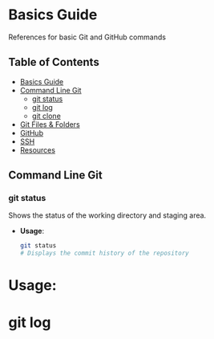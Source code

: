 # Basics Guide
References for basic Git and GitHub commands
 ## Table of Contents
- [Basics Guide](#basics-guide)
- [Command Line Git](#command-line-git)
  - [git status](#git-status)
  - [git log](#git-log)
  - [git clone](#git-clone)
- [Git Files & Folders](#git-files--folders)
- [GitHub](#github)
- [SSH](#ssh)
- [Resources](#resources)
## Command  Line Git
### git status
Shows the status of the working directory and staging area.
- **Usage**:
  ```bash
  git status
  # Displays the commit history of the repository
# Usage:
# git log

